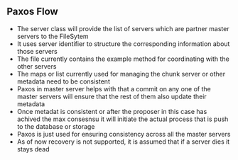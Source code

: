 Paxos Flow
---

- The server class will provide the list of servers which are partner master servers to the FileSytem
- It uses server identifier to structure the corresponding information about those servers
- The file currently contains the example method for coordinating with the other servers
- The maps or list currently used for managing the chunk server or other metadata need 
to be consistent
- Paxos in master server helps with that a commit on any one of the master servers
will ensure that the rest of them also update their metadata
- Once metadat is consistent or after the proposer in this case has achived the max consesnsu
it will initiate the actual process that is push to the database or storage
- Paxos is just used for ensuring consistency across all the master servers
- As of now recovery is not supported, it is assumed that if a server dies it stays dead

